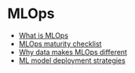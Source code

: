 # MLOps

- [What is MLOps](https://towardsdatascience.com/whats-mlops-5bf60dd693dd)
- [MLOps maturity checklist](https://towardsdatascience.com/thirty-one-checks-for-different-levels-of-machine-learning-operation-maturity-2ba19cc87be9)
- [Why data makes MLOps different](https://www.oreilly.com/radar/mlops-and-devops-why-data-makes-it-different/)
- [ML model deployment strategies](https://towardsdatascience.com/ml-model-deployment-strategies-72044b3c1410)
